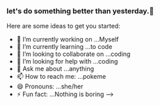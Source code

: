 ### let's do something better than yesterday.👋



Here are some ideas to get you started:

- 🔭 I’m currently working on ...Myself
- 🌱 I’m currently learning ...to code
- 👯 I’m looking to collaborate on ...coding
- 🤔 I’m looking for help with ...coding
- 💬 Ask me about ...anything
- 📫 How to reach me: ...pokeme
- 😄 Pronouns: ...she/her
- ⚡ Fun fact: ...Nothing is boring
-->
